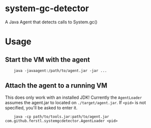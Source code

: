 # system-gc-detector
A Java Agent that detects calls to System.gc()

# Usage

## Start the VM with the agent

```
    java -javaagent:/path/to/agent.jar -jar ...
```

## Attach the agent to a running VM
This does only work with an installed JDK! Currently the `AgentLoader` assumes the agent.jar to located on `./target/agent.jar`.
If `<pid>` is not specified, you'll be asked to enter it.

```
    java -cp path/to/tools.jar:path/to/agent.jar com.github.ferstl.systemgcdetector.AgentLoader <pid>
```